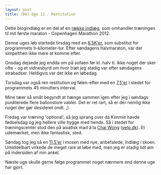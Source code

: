 ```yaml
---
layout: post
title: (DA) Uge 12 - Restitution
---
```


<p class="message">
  Dette blogindlæg er en del af en <a href="/maraton2012/">række indlæg</a>, som omhandler træningen til mit første maraton - Copenhagen Marathon 2012.
</p>

Denne uges løb startede tirsdag med en [6,5K'er](http://connect.garmin.com/activity/169262382), som substitut for programmets ti-kilometer-tur. Efter søndagens halvmaraton, var der simpelthen ikke mere at komme efter.

Onsdag dejsede jeg endda om på sofaen før kl. halv ti. Ikke noget der sker ofte - og et vidnesbyrd om *hvor* træt jeg stadig var efter søndagens strabadser. Heldigvis var det ikke en løbedag.

Torsdag var også ren restitution og følen-efter med en [7,5'er](http://connect.garmin.com/activity/169549427) i stedet for programmets 45 minutters interval.

Mine tæer så småt begyndt at hænge sammen igen efter jeg i søndags punkterede flere ballonstore vabler. Det er ret rart, så er der nemlig ikke noget der gør desideret ondt. ;)

Fredag var træning 'optional', så jeg sprang over da Kimmie havde fødselsdag og jeg hellere ville hygge med hende. Så i stedet for træningscenter stod den på asiatisk mad á la [Chai Wong](http://chaiwong.dk/) ([yelp.dk](http://www.yelp.dk/biz/aroii-frederiksberg#query:chai%20wong)). Et udemærket, men ikke fantastisk, sted.

Søndag tog jeg så en [11,5'er](http://connect.garmin.com/activity/170723042) i mosen med nye, anbefalede, indlæg i skoen. Umiddelbart virkede de meget rare at løbe med, men jeg er stadig lidt øm på indersiden af min ankel.

Næste uge skulle gerne følge programmet noget nærmere end denne uge har gjort.
